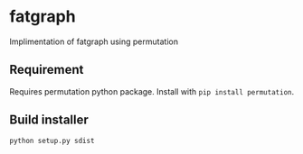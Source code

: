 # fatgraph
Implimentation of fatgraph using permutation

## Requirement
Requires permutation python package. Install with `pip install permutation`.  

## Build installer
`python setup.py sdist`
